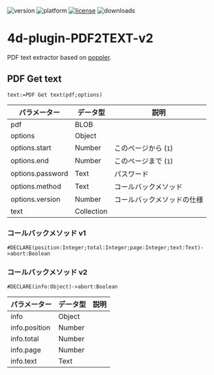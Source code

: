 ![version](https://img.shields.io/badge/version-17%2B-3E8B93)
![platform](https://img.shields.io/static/v1?label=platform&message=mac-intel%20|%20mac-arm%20|%20win-64&color=blue)
[![license](https://img.shields.io/github/license/miyako/4d-plugin-PDF2TEXT-v2)](LICENSE)
![downloads](https://img.shields.io/github/downloads/miyako/4d-plugin-PDF2TEXT-v2/total)

# 4d-plugin-PDF2TEXT-v2
PDF text extractor based on [poppler](https://poppler.freedesktop.org).

## PDF Get text

```4d
text:=PDF Get text(pdf;options)
```

|パラメーター|データ型|説明|
|-|-|-|
|pdf|BLOB||
|options|Object||
|options.start|Number|このページから (`1`)|
|options.end|Number|このページまで (`1`)|
|options.password|Text|パスワード|
|options.method|Text|コールバックメソッド|
|options.version|Number|コールバックメソッドの仕様|
|text|Collection||

### コールバックメソッド v1

```4d
#DECLARE(position:Integer;total:Integer;page:Integer;text:Text)->abort:Boolean
```

### コールバックメソッド v2

```4d
#DECLARE(info:Object)->abort:Boolean
```

|パラメーター|データ型|説明|
|-|-|-|
|info|Object||
|info.position|Number||
|info.total|Number||
|info.page|Number||
|info.text|Text||
